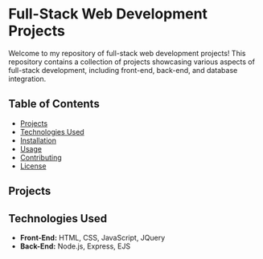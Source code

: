 # Full-Stack Web Development Projects

Welcome to my repository of full-stack web development projects! This repository contains a collection of projects showcasing various aspects of full-stack development, including front-end, back-end, and database integration.

## Table of Contents

- [Projects](#projects)
- [Technologies Used](#technologies-used)
- [Installation](#installation)
- [Usage](#usage)
- [Contributing](#contributing)
- [License](#license)

## Projects

## Technologies Used

- **Front-End:** HTML, CSS, JavaScript, JQuery
- **Back-End:** Node.js, Express, EJS
